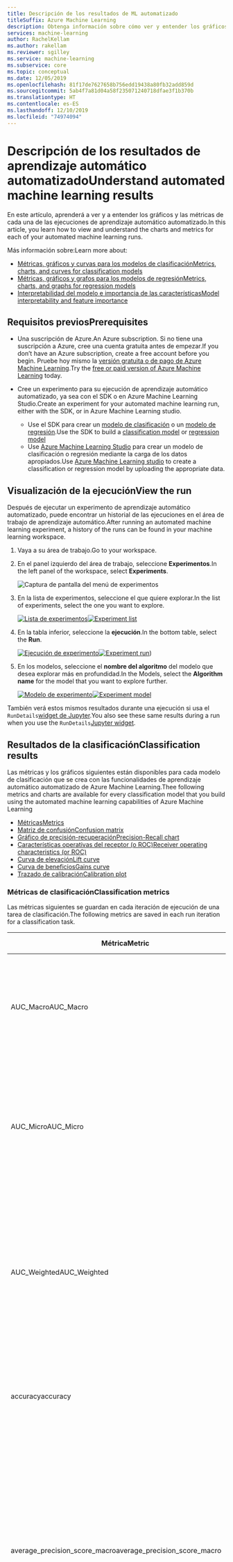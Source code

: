 ```yaml
---
title: Descripción de los resultados de ML automatizado
titleSuffix: Azure Machine Learning
description: Obtenga información sobre cómo ver y entender los gráficos y las métricas de cada una de las ejecuciones de aprendizaje automático automatizado.
services: machine-learning
author: RachelKellam
ms.author: rakellam
ms.reviewer: sgilley
ms.service: machine-learning
ms.subservice: core
ms.topic: conceptual
ms.date: 12/05/2019
ms.openlocfilehash: 81f17de7627658b756edd19438a80fb32add859d
ms.sourcegitcommit: 5ab4f7a81d04a58f235071240718dfae3f1b370b
ms.translationtype: HT
ms.contentlocale: es-ES
ms.lasthandoff: 12/10/2019
ms.locfileid: "74974094"
---
```

# <a name="understand-automated-machine-learning-results"></a><span data-ttu-id="3126a-103">Descripción de los resultados de aprendizaje automático automatizado</span><span class="sxs-lookup"><span data-stu-id="3126a-103">Understand automated machine learning results</span></span>


<span data-ttu-id="3126a-104">En este artículo, aprenderá a ver y a entender los gráficos y las métricas de cada una de las ejecuciones de aprendizaje automático automatizado.</span><span class="sxs-lookup"><span data-stu-id="3126a-104">In this article, you learn how to view and understand the charts and metrics for each of your automated machine learning runs.</span></span> 

<span data-ttu-id="3126a-105">Más información sobre:</span><span class="sxs-lookup"><span data-stu-id="3126a-105">Learn more about:</span></span>
+ [<span data-ttu-id="3126a-106">Métricas, gráficos y curvas para los modelos de clasificación</span><span class="sxs-lookup"><span data-stu-id="3126a-106">Metrics, charts, and curves for classification models</span></span>](#classification)
+ [<span data-ttu-id="3126a-107">Métricas, gráficos y grafos para los modelos de regresión</span><span class="sxs-lookup"><span data-stu-id="3126a-107">Metrics, charts, and graphs for regression models</span></span>](#regression)
+ [<span data-ttu-id="3126a-108">Interpretabilidad del modelo e importancia de las características</span><span class="sxs-lookup"><span data-stu-id="3126a-108">Model interpretability and feature importance</span></span>](#explain-model)

## <a name="prerequisites"></a><span data-ttu-id="3126a-109">Requisitos previos</span><span class="sxs-lookup"><span data-stu-id="3126a-109">Prerequisites</span></span>

* <span data-ttu-id="3126a-110">Una suscripción de Azure.</span><span class="sxs-lookup"><span data-stu-id="3126a-110">An Azure subscription.</span></span> <span data-ttu-id="3126a-111">Si no tiene una suscripción a Azure, cree una cuenta gratuita antes de empezar.</span><span class="sxs-lookup"><span data-stu-id="3126a-111">If you don’t have an Azure subscription, create a free account before you begin.</span></span> <span data-ttu-id="3126a-112">Pruebe hoy mismo la [versión gratuita o de pago de Azure Machine Learning](https://aka.ms/AMLFree).</span><span class="sxs-lookup"><span data-stu-id="3126a-112">Try the [free or paid version of Azure Machine Learning](https://aka.ms/AMLFree) today.</span></span>

* <span data-ttu-id="3126a-113">Cree un experimento para su ejecución de aprendizaje automático automatizado, ya sea con el SDK o en Azure Machine Learning Studio.</span><span class="sxs-lookup"><span data-stu-id="3126a-113">Create an experiment for your automated machine learning run, either with the SDK, or in Azure Machine Learning studio.</span></span>

    * <span data-ttu-id="3126a-114">Use el SDK para crear un [modelo de clasificación](how-to-auto-train-remote.md) o un [modelo de regresión](tutorial-auto-train-models.md).</span><span class="sxs-lookup"><span data-stu-id="3126a-114">Use the SDK to build a [classification model](how-to-auto-train-remote.md) or [regression model](tutorial-auto-train-models.md)</span></span>
    * <span data-ttu-id="3126a-115">Use [Azure Machine Learning Studio](how-to-create-portal-experiments.md) para crear un modelo de clasificación o regresión mediante la carga de los datos apropiados.</span><span class="sxs-lookup"><span data-stu-id="3126a-115">Use [Azure Machine Learning studio](how-to-create-portal-experiments.md) to create a classification or regression model by uploading the appropriate data.</span></span>

## <a name="view-the-run"></a><span data-ttu-id="3126a-116">Visualización de la ejecución</span><span class="sxs-lookup"><span data-stu-id="3126a-116">View the run</span></span>

<span data-ttu-id="3126a-117">Después de ejecutar un experimento de aprendizaje automático automatizado, puede encontrar un historial de las ejecuciones en el área de trabajo de aprendizaje automático.</span><span class="sxs-lookup"><span data-stu-id="3126a-117">After running an automated machine learning experiment, a history of the runs can be found in your machine learning workspace.</span></span> 

1. <span data-ttu-id="3126a-118">Vaya a su área de trabajo.</span><span class="sxs-lookup"><span data-stu-id="3126a-118">Go to your workspace.</span></span>

1. <span data-ttu-id="3126a-119">En el panel izquierdo del área de trabajo, seleccione **Experimentos**.</span><span class="sxs-lookup"><span data-stu-id="3126a-119">In the left panel of the workspace, select **Experiments**.</span></span>

   ![Captura de pantalla del menú de experimentos](./media/how-to-understand-automated-ml/azure-machine-learning-auto-ml-experiment-menu.png)

1. <span data-ttu-id="3126a-121">En la lista de experimentos, seleccione el que quiere explorar.</span><span class="sxs-lookup"><span data-stu-id="3126a-121">In the list of experiments, select the one you want to explore.</span></span>

   <span data-ttu-id="3126a-122">[![Lista de experimentos](./media/how-to-understand-automated-ml/azure-machine-learning-auto-ml-experiment-list.png)](./media/how-to-understand-automated-ml/azure-machine-learning-auto-ml-experiment-list-expanded.png)</span><span class="sxs-lookup"><span data-stu-id="3126a-122">[![Experiment list](./media/how-to-understand-automated-ml/azure-machine-learning-auto-ml-experiment-list.png)](./media/how-to-understand-automated-ml/azure-machine-learning-auto-ml-experiment-list-expanded.png)</span></span>

1. <span data-ttu-id="3126a-123">En la tabla inferior, seleccione la **ejecución**.</span><span class="sxs-lookup"><span data-stu-id="3126a-123">In the bottom table, select the **Run**.</span></span>

   <span data-ttu-id="3126a-124">[![Ejecución de experimento](./media/how-to-understand-automated-ml/azure-machine-learning-auto-ml-experiment-run.png)](./media/how-to-understand-automated-ml/azure-machine-learning-auto-ml-experiment-run-expanded.png)</span><span class="sxs-lookup"><span data-stu-id="3126a-124">[![Experiment run](./media/how-to-understand-automated-ml/azure-machine-learning-auto-ml-experiment-run.png)](./media/how-to-understand-automated-ml/azure-machine-learning-auto-ml-experiment-run-expanded.png))</span></span>

1. <span data-ttu-id="3126a-125">En los modelos, seleccione el **nombre del algoritmo** del modelo que desea explorar más en profundidad.</span><span class="sxs-lookup"><span data-stu-id="3126a-125">In the Models, select the **Algorithm name** for the model that you want to explore further.</span></span>

   <span data-ttu-id="3126a-126">[![Modelo de experimento](./media/how-to-understand-automated-ml/azure-machine-learning-auto-ml-experiment-model.png)](./media/how-to-understand-automated-ml/azure-machine-learning-auto-ml-experiment-model-expanded.png)</span><span class="sxs-lookup"><span data-stu-id="3126a-126">[![Experiment model](./media/how-to-understand-automated-ml/azure-machine-learning-auto-ml-experiment-model.png)](./media/how-to-understand-automated-ml/azure-machine-learning-auto-ml-experiment-model-expanded.png)</span></span>

<span data-ttu-id="3126a-127">También verá estos mismos resultados durante una ejecución si usa el `RunDetails`[widget de Jupyter](https://docs.microsoft.com/python/api/azureml-widgets/azureml.widgets?view=azure-ml-py).</span><span class="sxs-lookup"><span data-stu-id="3126a-127">You also see these same results during a run when you use the `RunDetails`[Jupyter widget](https://docs.microsoft.com/python/api/azureml-widgets/azureml.widgets?view=azure-ml-py).</span></span>

## <a name="classification"></a> <span data-ttu-id="3126a-128">Resultados de la clasificación</span><span class="sxs-lookup"><span data-stu-id="3126a-128">Classification results</span></span>

<span data-ttu-id="3126a-129">Las métricas y los gráficos siguientes están disponibles para cada modelo de clasificación que se crea con las funcionalidades de aprendizaje automático automatizado de Azure Machine Learning.</span><span class="sxs-lookup"><span data-stu-id="3126a-129">Thee following metrics and charts are available for every classification model that you build using the automated machine learning capabilities of Azure Machine Learning</span></span>

+ [<span data-ttu-id="3126a-130">Métricas</span><span class="sxs-lookup"><span data-stu-id="3126a-130">Metrics</span></span>](#classification-metrics)
+ [<span data-ttu-id="3126a-131">Matriz de confusión</span><span class="sxs-lookup"><span data-stu-id="3126a-131">Confusion matrix</span></span>](#confusion-matrix)
+ [<span data-ttu-id="3126a-132">Gráfico de precisión-recuperación</span><span class="sxs-lookup"><span data-stu-id="3126a-132">Precision-Recall chart</span></span>](#precision-recall-chart)
+ [<span data-ttu-id="3126a-133">Características operativas del receptor (o ROC)</span><span class="sxs-lookup"><span data-stu-id="3126a-133">Receiver operating characteristics (or ROC)</span></span>](#roc)
+ [<span data-ttu-id="3126a-134">Curva de elevación</span><span class="sxs-lookup"><span data-stu-id="3126a-134">Lift curve</span></span>](#lift-curve)
+ [<span data-ttu-id="3126a-135">Curva de beneficios</span><span class="sxs-lookup"><span data-stu-id="3126a-135">Gains curve</span></span>](#gains-curve)
+ [<span data-ttu-id="3126a-136">Trazado de calibración</span><span class="sxs-lookup"><span data-stu-id="3126a-136">Calibration plot</span></span>](#calibration-plot)

### <a name="classification-metrics"></a><span data-ttu-id="3126a-137">Métricas de clasificación</span><span class="sxs-lookup"><span data-stu-id="3126a-137">Classification metrics</span></span>

<span data-ttu-id="3126a-138">Las métricas siguientes se guardan en cada iteración de ejecución de una tarea de clasificación.</span><span class="sxs-lookup"><span data-stu-id="3126a-138">The following metrics are saved in each run iteration for a classification task.</span></span>

|<span data-ttu-id="3126a-139">Métrica</span><span class="sxs-lookup"><span data-stu-id="3126a-139">Metric</span></span>|<span data-ttu-id="3126a-140">DESCRIPCIÓN</span><span class="sxs-lookup"><span data-stu-id="3126a-140">Description</span></span>|<span data-ttu-id="3126a-141">Cálculo</span><span class="sxs-lookup"><span data-stu-id="3126a-141">Calculation</span></span>|<span data-ttu-id="3126a-142">Parámetros adicionales</span><span class="sxs-lookup"><span data-stu-id="3126a-142">Extra Parameters</span></span>
--|--|--|--|
<span data-ttu-id="3126a-143">AUC_Macro</span><span class="sxs-lookup"><span data-stu-id="3126a-143">AUC_Macro</span></span>| <span data-ttu-id="3126a-144">AUC es el área bajo la Curva de característica operativa del receptor.</span><span class="sxs-lookup"><span data-stu-id="3126a-144">AUC is the Area under the Receiver Operating Characteristic Curve.</span></span> <span data-ttu-id="3126a-145">Macro es la media aritmética del parámetro AUC para cada clase.</span><span class="sxs-lookup"><span data-stu-id="3126a-145">Macro is the arithmetic mean of the AUC for each class.</span></span>  | [<span data-ttu-id="3126a-146">Cálculo</span><span class="sxs-lookup"><span data-stu-id="3126a-146">Calculation</span></span>](https://scikit-learn.org/stable/modules/generated/sklearn.metrics.roc_auc_score.html) | <span data-ttu-id="3126a-147">average="macro"</span><span class="sxs-lookup"><span data-stu-id="3126a-147">average="macro"</span></span>|
<span data-ttu-id="3126a-148">AUC_Micro</span><span class="sxs-lookup"><span data-stu-id="3126a-148">AUC_Micro</span></span>| <span data-ttu-id="3126a-149">AUC es el área bajo la Curva de característica operativa del receptor.</span><span class="sxs-lookup"><span data-stu-id="3126a-149">AUC is the Area under the Receiver Operating Characteristic Curve.</span></span> <span data-ttu-id="3126a-150">Micro se calcula de forma global mediante la combinación de los verdaderos positivos y los falsos positivos de cada clase.</span><span class="sxs-lookup"><span data-stu-id="3126a-150">Micro is computed globally by combining the true positives and false positives from each class.</span></span>| [<span data-ttu-id="3126a-151">Cálculo</span><span class="sxs-lookup"><span data-stu-id="3126a-151">Calculation</span></span>](https://scikit-learn.org/stable/modules/generated/sklearn.metrics.roc_auc_score.html) | <span data-ttu-id="3126a-152">average="micro"</span><span class="sxs-lookup"><span data-stu-id="3126a-152">average="micro"</span></span>|
<span data-ttu-id="3126a-153">AUC_Weighted</span><span class="sxs-lookup"><span data-stu-id="3126a-153">AUC_Weighted</span></span>  | <span data-ttu-id="3126a-154">AUC es el área bajo la Curva de característica operativa del receptor.</span><span class="sxs-lookup"><span data-stu-id="3126a-154">AUC is the Area under the Receiver Operating Characteristic Curve.</span></span> <span data-ttu-id="3126a-155">Weighted es la media aritmética de la puntuación para cada clase, ponderada por el número de instancias verdaderas en cada clase.</span><span class="sxs-lookup"><span data-stu-id="3126a-155">Weighted is the arithmetic mean of the score for each class, weighted by the number of true instances in each class.</span></span>| [<span data-ttu-id="3126a-156">Cálculo</span><span class="sxs-lookup"><span data-stu-id="3126a-156">Calculation</span></span>](https://scikit-learn.org/stable/modules/generated/sklearn.metrics.roc_auc_score.html)|<span data-ttu-id="3126a-157">average="weighted"</span><span class="sxs-lookup"><span data-stu-id="3126a-157">average="weighted"</span></span>
<span data-ttu-id="3126a-158">accuracy</span><span class="sxs-lookup"><span data-stu-id="3126a-158">accuracy</span></span>|<span data-ttu-id="3126a-159">La precisión es el porcentaje de las etiquetas de predicción que coinciden exactamente con las etiquetas verdaderas.</span><span class="sxs-lookup"><span data-stu-id="3126a-159">Accuracy is the percent of predicted labels that exactly match the true labels.</span></span> |[<span data-ttu-id="3126a-160">Cálculo</span><span class="sxs-lookup"><span data-stu-id="3126a-160">Calculation</span></span>](https://scikit-learn.org/stable/modules/generated/sklearn.metrics.accuracy_score.html) |<span data-ttu-id="3126a-161">None</span><span class="sxs-lookup"><span data-stu-id="3126a-161">None</span></span>|
<span data-ttu-id="3126a-162">average_precision_score_macro</span><span class="sxs-lookup"><span data-stu-id="3126a-162">average_precision_score_macro</span></span>|<span data-ttu-id="3126a-163">La precisión promedio resume una curva de precisión-recuperación como la media ponderada de las precisiones conseguidas en cada umbral, donde el aumento de la recuperación del umbral anterior se usa como peso.</span><span class="sxs-lookup"><span data-stu-id="3126a-163">Average precision summarizes a precision-recall curve as the weighted mean of precisions achieved at each threshold, with the increase in recall from the previous threshold used as the weight.</span></span> <span data-ttu-id="3126a-164">Macro es la media aritmética de la puntuación de precisión media de cada clase.</span><span class="sxs-lookup"><span data-stu-id="3126a-164">Macro is the arithmetic mean of the average precision score of each class.</span></span>|[<span data-ttu-id="3126a-165">Cálculo</span><span class="sxs-lookup"><span data-stu-id="3126a-165">Calculation</span></span>](https://scikit-learn.org/stable/modules/generated/sklearn.metrics.average_precision_score.html)|<span data-ttu-id="3126a-166">average="macro"</span><span class="sxs-lookup"><span data-stu-id="3126a-166">average="macro"</span></span>|
<span data-ttu-id="3126a-167">average_precision_score_micro</span><span class="sxs-lookup"><span data-stu-id="3126a-167">average_precision_score_micro</span></span>|<span data-ttu-id="3126a-168">La precisión promedio resume una curva de precisión-recuperación como la media ponderada de las precisiones conseguidas en cada umbral, donde el aumento de la recuperación del umbral anterior se usa como peso.</span><span class="sxs-lookup"><span data-stu-id="3126a-168">Average precision summarizes a precision-recall curve as the weighted mean of precisions achieved at each threshold, with the increase in recall from the previous threshold used as the weight.</span></span> <span data-ttu-id="3126a-169">Micro se calcula de forma global mediante la combinación de los verdaderos positivos y los falsos positivos en cada límite.</span><span class="sxs-lookup"><span data-stu-id="3126a-169">Micro is computed globally by combining the true positives and false positives at each cutoff.</span></span>|[<span data-ttu-id="3126a-170">Cálculo</span><span class="sxs-lookup"><span data-stu-id="3126a-170">Calculation</span></span>](https://scikit-learn.org/stable/modules/generated/sklearn.metrics.average_precision_score.html)|<span data-ttu-id="3126a-171">average="micro"</span><span class="sxs-lookup"><span data-stu-id="3126a-171">average="micro"</span></span>|
<span data-ttu-id="3126a-172">average_precision_score_weighted</span><span class="sxs-lookup"><span data-stu-id="3126a-172">average_precision_score_weighted</span></span>|<span data-ttu-id="3126a-173">La precisión promedio resume una curva de precisión-recuperación como la media ponderada de las precisiones conseguidas en cada umbral, donde el aumento de la recuperación del umbral anterior se usa como peso.</span><span class="sxs-lookup"><span data-stu-id="3126a-173">Average precision summarizes a precision-recall curve as the weighted mean of precisions achieved at each threshold, with the increase in recall from the previous threshold used as the weight.</span></span> <span data-ttu-id="3126a-174">Weighted es la media aritmética de la puntuación de precisión promedio para cada clase, ponderada por el número de instancias verdaderas en cada clase.</span><span class="sxs-lookup"><span data-stu-id="3126a-174">Weighted is the arithmetic mean of the average precision score for each class, weighted by the number of true instances in each class.</span></span>|[<span data-ttu-id="3126a-175">Cálculo</span><span class="sxs-lookup"><span data-stu-id="3126a-175">Calculation</span></span>](https://scikit-learn.org/stable/modules/generated/sklearn.metrics.average_precision_score.html)|<span data-ttu-id="3126a-176">average="weighted"</span><span class="sxs-lookup"><span data-stu-id="3126a-176">average="weighted"</span></span>|
<span data-ttu-id="3126a-177">balanced_accuracy</span><span class="sxs-lookup"><span data-stu-id="3126a-177">balanced_accuracy</span></span>|<span data-ttu-id="3126a-178">La precisión equilibrada es la media aritmética de recuperación para cada clase.</span><span class="sxs-lookup"><span data-stu-id="3126a-178">Balanced accuracy is the arithmetic mean of recall for each class.</span></span>|[<span data-ttu-id="3126a-179">Cálculo</span><span class="sxs-lookup"><span data-stu-id="3126a-179">Calculation</span></span>](https://scikit-learn.org/stable/modules/generated/sklearn.metrics.recall_score.html)|<span data-ttu-id="3126a-180">average="macro"</span><span class="sxs-lookup"><span data-stu-id="3126a-180">average="macro"</span></span>|
<span data-ttu-id="3126a-181">f1_score_macro</span><span class="sxs-lookup"><span data-stu-id="3126a-181">f1_score_macro</span></span>|<span data-ttu-id="3126a-182">La puntuación F1 es la media armónica de precisión y recuperación.</span><span class="sxs-lookup"><span data-stu-id="3126a-182">F1 score is the harmonic mean of precision and recall.</span></span> <span data-ttu-id="3126a-183">Macro es la media aritmética de la puntuación F1 para cada clase.</span><span class="sxs-lookup"><span data-stu-id="3126a-183">Macro is the arithmetic mean of F1 score for each class.</span></span>|[<span data-ttu-id="3126a-184">Cálculo</span><span class="sxs-lookup"><span data-stu-id="3126a-184">Calculation</span></span>](https://scikit-learn.org/stable/modules/generated/sklearn.metrics.f1_score.html)|<span data-ttu-id="3126a-185">average="macro"</span><span class="sxs-lookup"><span data-stu-id="3126a-185">average="macro"</span></span>|
<span data-ttu-id="3126a-186">f1_score_micro</span><span class="sxs-lookup"><span data-stu-id="3126a-186">f1_score_micro</span></span>|<span data-ttu-id="3126a-187">La puntuación F1 es la media armónica de precisión y recuperación.</span><span class="sxs-lookup"><span data-stu-id="3126a-187">F1 score is the harmonic mean of precision and recall.</span></span> <span data-ttu-id="3126a-188">Micro se calcula de forma global mediante el recuento del total de verdaderos positivos, falsos negativos y falsos positivos.</span><span class="sxs-lookup"><span data-stu-id="3126a-188">Micro is computed globally by counting the total true positives, false negatives, and false positives.</span></span>|[<span data-ttu-id="3126a-189">Cálculo</span><span class="sxs-lookup"><span data-stu-id="3126a-189">Calculation</span></span>](https://scikit-learn.org/stable/modules/generated/sklearn.metrics.f1_score.html)|<span data-ttu-id="3126a-190">average="micro"</span><span class="sxs-lookup"><span data-stu-id="3126a-190">average="micro"</span></span>|
<span data-ttu-id="3126a-191">f1_score_weighted</span><span class="sxs-lookup"><span data-stu-id="3126a-191">f1_score_weighted</span></span>|<span data-ttu-id="3126a-192">La puntuación F1 es la media armónica de precisión y recuperación.</span><span class="sxs-lookup"><span data-stu-id="3126a-192">F1 score is the harmonic mean of precision and recall.</span></span> <span data-ttu-id="3126a-193">Media ponderada por frecuencia de clase de la puntuación F1 para cada clase.</span><span class="sxs-lookup"><span data-stu-id="3126a-193">Weighted mean by class frequency of F1 score for each class</span></span>|[<span data-ttu-id="3126a-194">Cálculo</span><span class="sxs-lookup"><span data-stu-id="3126a-194">Calculation</span></span>](https://scikit-learn.org/stable/modules/generated/sklearn.metrics.f1_score.html)|<span data-ttu-id="3126a-195">average="weighted"</span><span class="sxs-lookup"><span data-stu-id="3126a-195">average="weighted"</span></span>|
<span data-ttu-id="3126a-196">log_loss</span><span class="sxs-lookup"><span data-stu-id="3126a-196">log_loss</span></span>|<span data-ttu-id="3126a-197">Se trata de la función de pérdida que se usa en la regresión logística (multinomial) y sus extensiones como las redes neuronales, definida como la verosimilitud logarítmica negativa de las etiquetas verdaderas, dadas las predicciones de un clasificador probabilístico.</span><span class="sxs-lookup"><span data-stu-id="3126a-197">This is the loss function used in (multinomial) logistic regression and extensions of it such as neural networks, defined as the negative log-likelihood of the true labels given a probabilistic classifier’s predictions.</span></span> <span data-ttu-id="3126a-198">Para un ejemplo único con la etiqueta verdadera yt en {0,1} y la probabilidad estimada yp de que yt = 1, la pérdida logarítmica es -log P(yt&#124;yp) = -(yt log(yp) + (1 - yt) log(1 - yp)).</span><span class="sxs-lookup"><span data-stu-id="3126a-198">For a single sample with true label yt in {0,1} and estimated probability yp that yt = 1, the log loss is -log P(yt&#124;yp) = -(yt log(yp) + (1 - yt) log(1 - yp)).</span></span>|[<span data-ttu-id="3126a-199">Cálculo</span><span class="sxs-lookup"><span data-stu-id="3126a-199">Calculation</span></span>](https://scikit-learn.org/stable/modules/generated/sklearn.metrics.log_loss.html)|<span data-ttu-id="3126a-200">None</span><span class="sxs-lookup"><span data-stu-id="3126a-200">None</span></span>|
<span data-ttu-id="3126a-201">norm_macro_recall</span><span class="sxs-lookup"><span data-stu-id="3126a-201">norm_macro_recall</span></span>|<span data-ttu-id="3126a-202">La recuperación de macro normalizada es la recuperación de macro que se ha normalizado para que el rendimiento aleatorio tenga una puntuación de 0 y el rendimiento perfecto una puntuación de 1.</span><span class="sxs-lookup"><span data-stu-id="3126a-202">Normalized Macro Recall is Macro Recall normalized so that random performance has a score of 0 and perfect performance has a score of 1.</span></span> <span data-ttu-id="3126a-203">Esto se logra mediante norm_macro_recall := (recall_score_macro - R)/(1 - R), donde R es el valor esperado de recall_score_macro para las predicciones aleatorias (es decir, R=0,5 para clasificación binaria y R=(1/C) para problemas de clasificación de clase C).</span><span class="sxs-lookup"><span data-stu-id="3126a-203">This is achieved by norm_macro_recall := (recall_score_macro - R)/(1 - R), where R is the expected value of recall_score_macro for random predictions (i.e., R=0.5 for binary classification and R=(1/C) for C-class classification problems).</span></span>|[<span data-ttu-id="3126a-204">Cálculo</span><span class="sxs-lookup"><span data-stu-id="3126a-204">Calculation</span></span>](https://scikit-learn.org/stable/modules/generated/sklearn.metrics.recall_score.html)|<span data-ttu-id="3126a-205">average = "macro"</span><span class="sxs-lookup"><span data-stu-id="3126a-205">average = "macro"</span></span> |
<span data-ttu-id="3126a-206">precision_score_macro</span><span class="sxs-lookup"><span data-stu-id="3126a-206">precision_score_macro</span></span>|<span data-ttu-id="3126a-207">La precisión es el porcentaje de elementos con predicción positiva que están etiquetados correctamente.</span><span class="sxs-lookup"><span data-stu-id="3126a-207">Precision is the percent of positively predicted elements that are correctly labeled.</span></span> <span data-ttu-id="3126a-208">Macro es la media aritmética de la precisión para cada clase.</span><span class="sxs-lookup"><span data-stu-id="3126a-208">Macro is the arithmetic mean of precision for each class.</span></span>|[<span data-ttu-id="3126a-209">Cálculo</span><span class="sxs-lookup"><span data-stu-id="3126a-209">Calculation</span></span>](https://scikit-learn.org/stable/modules/generated/sklearn.metrics.precision_score.html)|<span data-ttu-id="3126a-210">average="macro"</span><span class="sxs-lookup"><span data-stu-id="3126a-210">average="macro"</span></span>|
<span data-ttu-id="3126a-211">precision_score_micro</span><span class="sxs-lookup"><span data-stu-id="3126a-211">precision_score_micro</span></span>|<span data-ttu-id="3126a-212">La precisión es el porcentaje de elementos con predicción positiva que están etiquetados correctamente.</span><span class="sxs-lookup"><span data-stu-id="3126a-212">Precision is the percent of positively predicted elements that are correctly labeled.</span></span> <span data-ttu-id="3126a-213">Micro se calcula de forma global mediante el recuento del total de verdaderos positivos y falsos positivos.</span><span class="sxs-lookup"><span data-stu-id="3126a-213">Micro is computed globally by counting the total true positives and false positives.</span></span>|[<span data-ttu-id="3126a-214">Cálculo</span><span class="sxs-lookup"><span data-stu-id="3126a-214">Calculation</span></span>](https://scikit-learn.org/stable/modules/generated/sklearn.metrics.precision_score.html)|<span data-ttu-id="3126a-215">average="micro"</span><span class="sxs-lookup"><span data-stu-id="3126a-215">average="micro"</span></span>|
<span data-ttu-id="3126a-216">precision_score_weighted</span><span class="sxs-lookup"><span data-stu-id="3126a-216">precision_score_weighted</span></span>|<span data-ttu-id="3126a-217">La precisión es el porcentaje de elementos con predicción positiva que están etiquetados correctamente.</span><span class="sxs-lookup"><span data-stu-id="3126a-217">Precision is the percent of positively predicted elements that are correctly labeled.</span></span> <span data-ttu-id="3126a-218">Weighted es la media aritmética de la precisión para cada clase, ponderada por el número de instancias verdaderas en cada clase.</span><span class="sxs-lookup"><span data-stu-id="3126a-218">Weighted is the arithmetic mean of precision for each class, weighted by number of true instances in each class.</span></span>|[<span data-ttu-id="3126a-219">Cálculo</span><span class="sxs-lookup"><span data-stu-id="3126a-219">Calculation</span></span>](https://scikit-learn.org/stable/modules/generated/sklearn.metrics.precision_score.html)|<span data-ttu-id="3126a-220">average="weighted"</span><span class="sxs-lookup"><span data-stu-id="3126a-220">average="weighted"</span></span>|
<span data-ttu-id="3126a-221">recall_score_macro</span><span class="sxs-lookup"><span data-stu-id="3126a-221">recall_score_macro</span></span>|<span data-ttu-id="3126a-222">La coincidencia es el porcentaje de elementos de una clase determinada que están correctamente etiquetados.</span><span class="sxs-lookup"><span data-stu-id="3126a-222">Recall is the percent of correctly labeled elements of a certain class.</span></span> <span data-ttu-id="3126a-223">Macro es la media aritmética de la recuperación para cada clase.</span><span class="sxs-lookup"><span data-stu-id="3126a-223">Macro is the arithmetic mean of recall for each class.</span></span>|[<span data-ttu-id="3126a-224">Cálculo</span><span class="sxs-lookup"><span data-stu-id="3126a-224">Calculation</span></span>](https://scikit-learn.org/stable/modules/generated/sklearn.metrics.recall_score.html)|<span data-ttu-id="3126a-225">average="macro"</span><span class="sxs-lookup"><span data-stu-id="3126a-225">average="macro"</span></span>|
<span data-ttu-id="3126a-226">recall_score_micro</span><span class="sxs-lookup"><span data-stu-id="3126a-226">recall_score_micro</span></span>|<span data-ttu-id="3126a-227">La coincidencia es el porcentaje de elementos de una clase determinada que están correctamente etiquetados.</span><span class="sxs-lookup"><span data-stu-id="3126a-227">Recall is the percent of correctly labeled elements of a certain class.</span></span> <span data-ttu-id="3126a-228">Micro se calcula de forma global mediante el recuento del total de verdaderos positivos, falsos negativos y falsos positivos.</span><span class="sxs-lookup"><span data-stu-id="3126a-228">Micro is computed globally by counting the total true positives, false negatives and false positives</span></span>|[<span data-ttu-id="3126a-229">Cálculo</span><span class="sxs-lookup"><span data-stu-id="3126a-229">Calculation</span></span>](https://scikit-learn.org/stable/modules/generated/sklearn.metrics.recall_score.html)|<span data-ttu-id="3126a-230">average="micro"</span><span class="sxs-lookup"><span data-stu-id="3126a-230">average="micro"</span></span>|
<span data-ttu-id="3126a-231">recall_score_weighted</span><span class="sxs-lookup"><span data-stu-id="3126a-231">recall_score_weighted</span></span>|<span data-ttu-id="3126a-232">La coincidencia es el porcentaje de elementos de una clase determinada que están correctamente etiquetados.</span><span class="sxs-lookup"><span data-stu-id="3126a-232">Recall is the percent of correctly labeled elements of a certain class.</span></span> <span data-ttu-id="3126a-233">Weighted es la media aritmética de la recuperación para cada clase, ponderada por el número de instancias verdaderas en cada clase.</span><span class="sxs-lookup"><span data-stu-id="3126a-233">Weighted is the arithmetic mean of recall for each class, weighted by number of true instances in each class.</span></span>|[<span data-ttu-id="3126a-234">Cálculo</span><span class="sxs-lookup"><span data-stu-id="3126a-234">Calculation</span></span>](https://scikit-learn.org/stable/modules/generated/sklearn.metrics.recall_score.html)|<span data-ttu-id="3126a-235">average="weighted"</span><span class="sxs-lookup"><span data-stu-id="3126a-235">average="weighted"</span></span>|
<span data-ttu-id="3126a-236">weighted_accuracy</span><span class="sxs-lookup"><span data-stu-id="3126a-236">weighted_accuracy</span></span>|<span data-ttu-id="3126a-237">La precisión ponderada es la precisión donde el peso asignado a cada ejemplo es igual a la proporción de instancias verdaderas en la clase real de ese ejemplo.</span><span class="sxs-lookup"><span data-stu-id="3126a-237">Weighted accuracy is accuracy where the weight given to each example is equal to the proportion of true instances in that example's true class.</span></span>|[<span data-ttu-id="3126a-238">Cálculo</span><span class="sxs-lookup"><span data-stu-id="3126a-238">Calculation</span></span>](https://scikit-learn.org/stable/modules/generated/sklearn.metrics.accuracy_score.html)|<span data-ttu-id="3126a-239">sample_weight es un vector igual a la proporción de esa clase para cada elemento en el destino</span><span class="sxs-lookup"><span data-stu-id="3126a-239">sample_weight is a vector equal to the proportion of that class for each element in the target</span></span>|
<a name="confusion-matrix"></a>
### <a name="confusion-matrix"></a><span data-ttu-id="3126a-240">Matriz de confusión</span><span class="sxs-lookup"><span data-stu-id="3126a-240">Confusion matrix</span></span>
#### <a name="what-is-a-confusion-matrix"></a><span data-ttu-id="3126a-241">¿Qué es una matriz de confusión?</span><span class="sxs-lookup"><span data-stu-id="3126a-241">What is a confusion matrix?</span></span>
<span data-ttu-id="3126a-242">Una matriz de confusión se usa para describir el rendimiento de un modelo de clasificación.</span><span class="sxs-lookup"><span data-stu-id="3126a-242">A confusion matrix is used to describe the performance of a classification model.</span></span> <span data-ttu-id="3126a-243">Cada fila muestra las instancias de la clase verdadera o real en su conjunto de datos, y cada columna representa las instancias de la clase prevista por el modelo.</span><span class="sxs-lookup"><span data-stu-id="3126a-243">Each row displays the instances of the true, or actual class in your dataset, and each column represents the instances of the class that was predicted by the model.</span></span> 

#### <a name="what-does-automated-ml-do-with-the-confusion-matrix"></a><span data-ttu-id="3126a-244">¿Qué hace ML automatizado con la matriz de confusión?</span><span class="sxs-lookup"><span data-stu-id="3126a-244">What does automated ML do with the confusion matrix?</span></span>
<span data-ttu-id="3126a-245">Por problemas de clasificación, Azure Machine Learning proporciona automáticamente una matriz de confusión para cada modelo que se crea.</span><span class="sxs-lookup"><span data-stu-id="3126a-245">For classification problems, Azure Machine Learning automatically provides a confusion matrix for each model that is built.</span></span> <span data-ttu-id="3126a-246">Para cada matriz de confusión, ML automatizado mostrará la frecuencia de cada etiqueta de predicción (columna) en comparación con la etiqueta verdadera (fila).</span><span class="sxs-lookup"><span data-stu-id="3126a-246">For each confusion matrix, automated ML will show the frequency of each predicted label (column) compared against the true label (row).</span></span> <span data-ttu-id="3126a-247">Cuanto más oscuro sea el color, mayor será el número de la parte concreta de la matriz.</span><span class="sxs-lookup"><span data-stu-id="3126a-247">The darker the color, the higher the count in that particular part of the matrix.</span></span> 

#### <a name="what-does-a-good-model-look-like"></a><span data-ttu-id="3126a-248">¿Qué aspecto tiene un buen modelo?</span><span class="sxs-lookup"><span data-stu-id="3126a-248">What does a good model look like?</span></span>
<span data-ttu-id="3126a-249">Comparamos el valor real del conjunto de datos con los valores de predicción proporcionados por el modelo.</span><span class="sxs-lookup"><span data-stu-id="3126a-249">We are comparing the actual value of the dataset against the predicted values that the model gave.</span></span> <span data-ttu-id="3126a-250">Por ello, los modelos de Machine Learning son más precisos si el modelo tiene la mayoría de sus valores en la diagonal, lo que significa que el modelo predijo el valor correcto.</span><span class="sxs-lookup"><span data-stu-id="3126a-250">Because of this, machine learning models have higher accuracy if the model has most of its values along the diagonal, meaning the model predicted the correct value.</span></span> <span data-ttu-id="3126a-251">Si un modelo presenta desequilibrio de clases, la matriz de confusión ayudará a detectar un modelo sesgado.</span><span class="sxs-lookup"><span data-stu-id="3126a-251">If a model has class imbalance, the confusion matrix will help to detect a biased model.</span></span>

##### <a name="example-1-a-classification-model-with-poor-accuracy"></a><span data-ttu-id="3126a-252">Ejemplo 1: modelo de clasificación con baja precisión</span><span class="sxs-lookup"><span data-stu-id="3126a-252">Example 1: A classification model with poor accuracy</span></span>
![modelo de clasificación con baja precisión](./media/how-to-understand-automated-ml/azure-machine-learning-auto-ml-confusion-matrix1.png)

##### <a name="example-2-a-classification-model-with-high-accuracy"></a><span data-ttu-id="3126a-254">Ejemplo 2: modelo de clasificación con alta precisión</span><span class="sxs-lookup"><span data-stu-id="3126a-254">Example 2: A classification model with high accuracy</span></span> 
![modelo de clasificación con alta precisión](./media/how-to-understand-automated-ml/azure-machine-learning-auto-ml-confusion-matrix2.png)

##### <a name="example-3-a-classification-model-with-high-accuracy-and-high-bias-in-model-predictions"></a><span data-ttu-id="3126a-256">Ejemplo 3: modelo de clasificación con alta precisión y alto sesgo en predicciones de modelo</span><span class="sxs-lookup"><span data-stu-id="3126a-256">Example 3: A classification model with high accuracy and high bias in model predictions</span></span>
![modelo de clasificación con alta precisión y alto sesgo en predicciones de modelo](./media/how-to-understand-automated-ml/azure-machine-learning-auto-ml-biased-model.png)

<a name="precision-recall-chart"></a>
### <a name="precision-recall-chart"></a><span data-ttu-id="3126a-258">Gráfico de precisión-recuperación</span><span class="sxs-lookup"><span data-stu-id="3126a-258">Precision-recall chart</span></span>
#### <a name="what-is-a-precision-recall-chart"></a><span data-ttu-id="3126a-259">¿Qué es un gráfico de precisión-recuperación?</span><span class="sxs-lookup"><span data-stu-id="3126a-259">What is a precision-recall chart?</span></span>
<span data-ttu-id="3126a-260">La curva de precisión-recuperación muestra la relación entre la precisión y la recuperación de un modelo.</span><span class="sxs-lookup"><span data-stu-id="3126a-260">The precision-recall curve shows the relationship between precision and recall from a model.</span></span> <span data-ttu-id="3126a-261">El término "precisión" representa la capacidad de un modelo de etiquetar todas las instancias correctamente.</span><span class="sxs-lookup"><span data-stu-id="3126a-261">The term precision represents that ability for a model to label all instances correctly.</span></span> <span data-ttu-id="3126a-262">"Recuperación" representa la capacidad de un clasificador de buscar todas las instancias de una etiqueta determinada.</span><span class="sxs-lookup"><span data-stu-id="3126a-262">Recall represents the ability for a classifier to find all instances of a particular label.</span></span>

#### <a name="what-does-automated-ml-do-with-the-precision-recall-chart"></a><span data-ttu-id="3126a-263">¿Qué hace ML automatizado con el gráfico de precisión-recuperación?</span><span class="sxs-lookup"><span data-stu-id="3126a-263">What does automated ML do with the precision-recall chart?</span></span>

<span data-ttu-id="3126a-264">Con este gráfico, puede comparar las curvas de precisión-recuperación para cada modelo para determinar qué modelo tiene una relación aceptable entre la precisión y la recuperación para su problema empresarial en particular.</span><span class="sxs-lookup"><span data-stu-id="3126a-264">With this chart, you can compare the precision-recall curves for each model to determine which model has an acceptable relationship between precision and recall for your particular business problem.</span></span> <span data-ttu-id="3126a-265">En este gráfico se muestran la precisión-recuperación promedio macro, la precisión-recuperación promedio micro y la precisión-recuperación asociadas con todas las clases de un modelo.</span><span class="sxs-lookup"><span data-stu-id="3126a-265">This chart shows Macro Average Precision-Recall, Micro Average Precision-Recall, and the precision-recall associated with all classes for a model.</span></span> 

<span data-ttu-id="3126a-266">El promedio macro calculará la métrica independientemente de cada clase y, a continuación, hará la media, tratando todas las clases de forma equitativa.</span><span class="sxs-lookup"><span data-stu-id="3126a-266">Macro-average will compute the metric independently of each class and then take the average, treating all classes equally.</span></span> <span data-ttu-id="3126a-267">Sin embargo, el promedio micro agregará las contribuciones de todas las clases para calcular la media.</span><span class="sxs-lookup"><span data-stu-id="3126a-267">However, micro-average will aggregate the contributions of all the classes to compute the average.</span></span> <span data-ttu-id="3126a-268">El promedio micro es preferible si hay desequilibrio de clases en el conjunto de datos.</span><span class="sxs-lookup"><span data-stu-id="3126a-268">Micro-average is preferable if there is class imbalance present in the dataset.</span></span>

#### <a name="what-does-a-good-model-look-like"></a><span data-ttu-id="3126a-269">¿Qué aspecto tiene un buen modelo?</span><span class="sxs-lookup"><span data-stu-id="3126a-269">What does a good model look like?</span></span>
<span data-ttu-id="3126a-270">En función del objetivo del problema empresarial, la curva de precisión-recuperación ideal podría ser diferente.</span><span class="sxs-lookup"><span data-stu-id="3126a-270">Depending on the goal of the business problem, the ideal precision-recall curve could differ.</span></span> <span data-ttu-id="3126a-271">A continuación se proporcionan algunos ejemplos</span><span class="sxs-lookup"><span data-stu-id="3126a-271">Some examples are given below</span></span>

##### <a name="example-1-a-classification-model-with-low-precision-and-low-recall"></a><span data-ttu-id="3126a-272">Ejemplo 1: modelo de clasificación con baja precisión y baja recuperación</span><span class="sxs-lookup"><span data-stu-id="3126a-272">Example 1: A classification model with low precision and low recall</span></span>
![modelo de clasificación con baja precisión y baja recuperación](./media/how-to-understand-automated-ml/azure-machine-learning-auto-ml-precision-recall1.png)

##### <a name="example-2-a-classification-model-with-100-precision-and-100-recall"></a><span data-ttu-id="3126a-274">Ejemplo 2: modelo de clasificación con precisión del ~100 % y recuperación del ~100 %</span><span class="sxs-lookup"><span data-stu-id="3126a-274">Example 2: A classification model with ~100% precision and ~100% recall</span></span> 
<span data-ttu-id="3126a-275">![Modelo de clasificación con alta precisión y recuperación](./media/how-to-understand-automated-ml/azure-machine-learning-auto-ml-precision-recall2.png)
<a name="roc"></a></span><span class="sxs-lookup"><span data-stu-id="3126a-275">![A classification model high precision and recall](./media/how-to-understand-automated-ml/azure-machine-learning-auto-ml-precision-recall2.png)
<a name="roc"></a></span></span>
### <a name="roc-chart"></a><span data-ttu-id="3126a-276">Gráfico ROC</span><span class="sxs-lookup"><span data-stu-id="3126a-276">ROC chart</span></span>

#### <a name="what-is-a-roc-chart"></a><span data-ttu-id="3126a-277">¿Qué es un gráfico ROC?</span><span class="sxs-lookup"><span data-stu-id="3126a-277">What is a ROC chart?</span></span>
<span data-ttu-id="3126a-278">La característica operativa del receptor (o ROC) es un trazado de las etiquetas clasificadas correctamente frente a las etiquetas clasificadas incorrectamente para un modelo determinado.</span><span class="sxs-lookup"><span data-stu-id="3126a-278">Receiver operating characteristic (or ROC) is a plot of the correctly classified labels vs. the incorrectly classified labels for a particular model.</span></span> <span data-ttu-id="3126a-279">La curva ROC puede ser menos informativa al entrenar modelos en conjuntos de datos con gran sesgo, ya que no mostrará las etiquetas falsas positivas.</span><span class="sxs-lookup"><span data-stu-id="3126a-279">The ROC curve can be less informative when training models on datasets with high bias, as it will not show the false positive labels.</span></span>

#### <a name="what-does-automated-ml-do-with-the-roc-chart"></a><span data-ttu-id="3126a-280">¿Qué hace ML automatizado con el gráfico ROC?</span><span class="sxs-lookup"><span data-stu-id="3126a-280">What does automated ML do with the ROC chart?</span></span>
<span data-ttu-id="3126a-281">ML automatizado genera la precisión-recuperación promedio macro, la precisión-recuperación promedio micro y la precisión-recuperación asociadas con todas las clases de un modelo.</span><span class="sxs-lookup"><span data-stu-id="3126a-281">Automated ML generates Macro Average Precision-Recall, Micro Average Precision-Recall, and the precision-recall associated with all classes for a model.</span></span> 

<span data-ttu-id="3126a-282">El promedio macro calculará la métrica independientemente de cada clase y, a continuación, hará la media, tratando todas las clases de forma equitativa.</span><span class="sxs-lookup"><span data-stu-id="3126a-282">Macro-average will compute the metric independently of each class and then take the average, treating all classes equally.</span></span> <span data-ttu-id="3126a-283">Sin embargo, el promedio micro agregará las contribuciones de todas las clases para calcular la media.</span><span class="sxs-lookup"><span data-stu-id="3126a-283">However, micro-average will aggregate the contributions of all the classes to compute the average.</span></span> <span data-ttu-id="3126a-284">El promedio micro es preferible si hay desequilibrio de clases en el conjunto de datos.</span><span class="sxs-lookup"><span data-stu-id="3126a-284">Micro-average is preferable if there is class imbalance present in the dataset.</span></span>

#### <a name="what-does-a-good-model-look-like"></a><span data-ttu-id="3126a-285">¿Qué aspecto tiene un buen modelo?</span><span class="sxs-lookup"><span data-stu-id="3126a-285">What does a good model look like?</span></span>
<span data-ttu-id="3126a-286">Idealmente, el modelo tendrá el índice de verdaderos positivos más próximo al 100 % y el índice de falsos positivos más próximo al 0 %.</span><span class="sxs-lookup"><span data-stu-id="3126a-286">Ideally, the model will have closer to 100% true positive rate and closer to 0% false positive rate.</span></span> 

##### <a name="example-1-a-classification-model-with-low-true-labels-and-high-false-labels"></a><span data-ttu-id="3126a-287">Ejemplo 1: modelo de clasificación con bajas etiquetas verdaderas y altas etiquetas falsas</span><span class="sxs-lookup"><span data-stu-id="3126a-287">Example 1: A classification model with low true labels and high false labels</span></span>
![Modelo de clasificación con bajas etiquetas verdaderas y altas etiquetas falsas](./media/how-to-understand-automated-ml/azure-machine-learning-auto-ml-roc-1.png)

##### <a name="example-2-a-classification-model-with-high-true-labels-and-low-false-labels"></a><span data-ttu-id="3126a-289">Ejemplo 2: modelo de clasificación con altas etiquetas verdaderas y bajas etiquetas falsas</span><span class="sxs-lookup"><span data-stu-id="3126a-289">Example 2: A classification model with high true labels and low false labels</span></span>
<span data-ttu-id="3126a-290">![modelo de clasificación con altas etiquetas verdaderas y bajas etiquetas falsas](./media/how-to-understand-automated-ml/azure-machine-learning-auto-ml-roc-2.png)
<a name="lift-curve"></a></span><span class="sxs-lookup"><span data-stu-id="3126a-290">![a classification model with high true labels and low false labels](./media/how-to-understand-automated-ml/azure-machine-learning-auto-ml-roc-2.png)
<a name="lift-curve"></a></span></span>
### <a name="lift-chart"></a><span data-ttu-id="3126a-291">Gráfico de elevación</span><span class="sxs-lookup"><span data-stu-id="3126a-291">Lift chart</span></span>
#### <a name="what-is-a-lift-chart"></a><span data-ttu-id="3126a-292">¿Qué es un gráfico de elevación?</span><span class="sxs-lookup"><span data-stu-id="3126a-292">What is a lift chart?</span></span>
<span data-ttu-id="3126a-293">Los gráficos de elevación se usan para evaluar el rendimiento de un modelo de clasificación.</span><span class="sxs-lookup"><span data-stu-id="3126a-293">Lift charts are used to evaluate the performance of a classification model.</span></span> <span data-ttu-id="3126a-294">Muestra cuánto mejor puede esperar que le vaya con el modelo generado en comparación con hacerlo sin un modelo en términos de precisión.</span><span class="sxs-lookup"><span data-stu-id="3126a-294">It shows how much better you can expect to do with the generated model compared to without a model in terms of accuracy.</span></span>
#### <a name="what-does-automated-ml-do-with-the-lift-chart"></a><span data-ttu-id="3126a-295">¿Qué hace ML automatizado con el gráfico de elevación?</span><span class="sxs-lookup"><span data-stu-id="3126a-295">What does automated ML do with the lift chart?</span></span>
<span data-ttu-id="3126a-296">Puede comparar la elevación del modelo creado automáticamente con Azure Machine Learning con la línea base para ver el aumento del valor de ese modelo concreto.</span><span class="sxs-lookup"><span data-stu-id="3126a-296">You can compare the lift of the model built automatically with Azure Machine Learning to the baseline in order to view the value gain of that particular model.</span></span>
#### <a name="what-does-a-good-model-look-like"></a><span data-ttu-id="3126a-297">¿Qué aspecto tiene un buen modelo?</span><span class="sxs-lookup"><span data-stu-id="3126a-297">What does a good model look like?</span></span>

##### <a name="example-1-a-classification-model-that-does-worse-than-a-random-selection-model"></a><span data-ttu-id="3126a-298">Ejemplo 1: modelo de clasificación que lo hace peor que un modelo de selección aleatoria</span><span class="sxs-lookup"><span data-stu-id="3126a-298">Example 1: A classification model that does worse than a random selection model</span></span>
![modelo de clasificación que lo hace peor que un modelo de selección aleatoria](./media/how-to-understand-automated-ml/azure-machine-learning-auto-ml-lift-curve1.png)
##### <a name="example-2-a-classification-model-that-performs-better-than-a-random-selection-model"></a><span data-ttu-id="3126a-300">Ejemplo 2: modelo de clasificación con mejor rendimiento que un modelo de selección aleatoria</span><span class="sxs-lookup"><span data-stu-id="3126a-300">Example 2: A classification model that performs better than a random selection model</span></span>
<span data-ttu-id="3126a-301">![Modelo de clasificación con mejor rendimiento](./media/how-to-understand-automated-ml/azure-machine-learning-auto-ml-lift-curve2.png)
<a name="gains-curve"></a></span><span class="sxs-lookup"><span data-stu-id="3126a-301">![A classification model that performs better](./media/how-to-understand-automated-ml/azure-machine-learning-auto-ml-lift-curve2.png)
<a name="gains-curve"></a></span></span>
### <a name="gains-chart"></a><span data-ttu-id="3126a-302">Gráfico de beneficios</span><span class="sxs-lookup"><span data-stu-id="3126a-302">Gains chart</span></span>
#### <a name="what-is-a-gains-chart"></a><span data-ttu-id="3126a-303">¿Qué es un gráfico de beneficios?</span><span class="sxs-lookup"><span data-stu-id="3126a-303">What is a gains chart?</span></span>

<span data-ttu-id="3126a-304">Un gráfico de beneficios evalúa el rendimiento de un modelo de clasificación por cada parte de los datos.</span><span class="sxs-lookup"><span data-stu-id="3126a-304">A gains chart evaluates the performance of a classification model by each portion of the data.</span></span> <span data-ttu-id="3126a-305">Muestra, para cada percentil del conjunto de datos, cuánto mejor puede esperar rendir en comparación con un modelo de selección aleatoria.</span><span class="sxs-lookup"><span data-stu-id="3126a-305">It shows for each percentile of the data set, how much better you can expect to perform compared against a random selection model.</span></span>

#### <a name="what-does-automated-ml-do-with-the-gains-chart"></a><span data-ttu-id="3126a-306">¿Qué hace ML automatizado con el gráfico de beneficios?</span><span class="sxs-lookup"><span data-stu-id="3126a-306">What does automated ML do with the gains chart?</span></span>
<span data-ttu-id="3126a-307">Use el gráfico de beneficios acumulados para ayudarle a elegir la fecha límite de clasificación mediante un porcentaje que corresponda a un beneficio deseado del modelo.</span><span class="sxs-lookup"><span data-stu-id="3126a-307">Use the cumulative gains chart to help you choose the classification cutoff using a percentage that corresponds to a desired gain from the model.</span></span> <span data-ttu-id="3126a-308">Esta información proporciona otra manera de examinar los resultados en el gráfico de elevación que lo acompaña.</span><span class="sxs-lookup"><span data-stu-id="3126a-308">This information provides another way of looking at the results in the accompanying lift chart.</span></span>

#### <a name="what-does-a-good-model-look-like"></a><span data-ttu-id="3126a-309">¿Qué aspecto tiene un buen modelo?</span><span class="sxs-lookup"><span data-stu-id="3126a-309">What does a good model look like?</span></span>
##### <a name="example-1-a-classification-model-with-minimal-gain"></a><span data-ttu-id="3126a-310">Ejemplo 1: modelo de clasificación con beneficios mínimos</span><span class="sxs-lookup"><span data-stu-id="3126a-310">Example 1: A classification model with minimal gain</span></span>
![modelo de clasificación con beneficios mínimos](./media/how-to-understand-automated-ml/azure-machine-learning-auto-ml-gains-curve1.png)

##### <a name="example-2-a-classification-model-with-significant-gain"></a><span data-ttu-id="3126a-312">Ejemplo 2: modelo de clasificación con beneficios importantes</span><span class="sxs-lookup"><span data-stu-id="3126a-312">Example 2: A classification model with significant gain</span></span>
<span data-ttu-id="3126a-313">![Modelo de clasificación con beneficios importantes](./media/how-to-understand-automated-ml/azure-machine-learning-auto-ml-gains-curve2.png)
<a name="calibration-plot"></a></span><span class="sxs-lookup"><span data-stu-id="3126a-313">![A classification model with significant gain](./media/how-to-understand-automated-ml/azure-machine-learning-auto-ml-gains-curve2.png)
<a name="calibration-plot"></a></span></span>
### <a name="calibration-chart"></a><span data-ttu-id="3126a-314">Gráfico de calibración</span><span class="sxs-lookup"><span data-stu-id="3126a-314">Calibration chart</span></span>

#### <a name="what-is-a-calibration-chart"></a><span data-ttu-id="3126a-315">¿Qué es un gráfico de calibración?</span><span class="sxs-lookup"><span data-stu-id="3126a-315">What is a calibration chart?</span></span>
<span data-ttu-id="3126a-316">Un trazado de calibración se usa para mostrar la confianza de un modelo predictivo.</span><span class="sxs-lookup"><span data-stu-id="3126a-316">A calibration plot is used to display the confidence of a predictive model.</span></span> <span data-ttu-id="3126a-317">Esto se consigue al mostrar la relación entre la probabilidad predicha y la probabilidad real, donde "probabilidad" representa la probabilidad de que una instancia determinada pertenezca a alguna etiqueta.</span><span class="sxs-lookup"><span data-stu-id="3126a-317">It does this by showing the relationship between the predicted probability and the actual probability, where “probability” represents the likelihood that a particular instance belongs under some label.</span></span>
#### <a name="what-does-automated-ml-do-with-the-calibration-chart"></a><span data-ttu-id="3126a-318">¿Qué hace ML automatizado con el gráfico de calibración?</span><span class="sxs-lookup"><span data-stu-id="3126a-318">What does automated ML do with the calibration chart?</span></span>
<span data-ttu-id="3126a-319">Para todos los problemas de clasificación, puede revisar la línea de calibración de promedio micro, promedio macro y cada clase en un modelo predictivo determinado.</span><span class="sxs-lookup"><span data-stu-id="3126a-319">For all classification problems, you can review the calibration line for micro-average, macro-average, and each class in a given predictive model.</span></span>

<span data-ttu-id="3126a-320">El promedio macro calculará la métrica independientemente de cada clase y, a continuación, hará la media, tratando todas las clases de forma equitativa.</span><span class="sxs-lookup"><span data-stu-id="3126a-320">Macro-average will compute the metric independently of each class and then take the average, treating all classes equally.</span></span> <span data-ttu-id="3126a-321">Sin embargo, el promedio micro agregará las contribuciones de todas las clases para calcular la media.</span><span class="sxs-lookup"><span data-stu-id="3126a-321">However, micro-average will aggregate the contributions of all the classes to compute the average.</span></span> 
#### <a name="what-does-a-good-model-look-like"></a><span data-ttu-id="3126a-322">¿Qué aspecto tiene un buen modelo?</span><span class="sxs-lookup"><span data-stu-id="3126a-322">What does a good model look like?</span></span>
 <span data-ttu-id="3126a-323">Un modelo bien calibrado se alinea con y=x, donde resulta razonablemente confiable en sus predicciones.</span><span class="sxs-lookup"><span data-stu-id="3126a-323">A well-calibrated model  aligns with the y=x line, where it is reasonably confident in its predictions.</span></span> <span data-ttu-id="3126a-324">Un modelo con confianza excesiva se alinea con y=0, donde la probabilidad predicha está presente, pero no hay ninguna probabilidad real.</span><span class="sxs-lookup"><span data-stu-id="3126a-324">An over-confident model  aligns with the y=0 line, where the predicted probability is present but there is no actual probability.</span></span> 


##### <a name="example-1-a-well-calibrated-model"></a><span data-ttu-id="3126a-325">Ejemplo 1: modelo bien calibrado</span><span class="sxs-lookup"><span data-stu-id="3126a-325">Example 1: A well-calibrated model</span></span>
![ <span data-ttu-id="3126a-326">modelo mejor calibrado</span><span class="sxs-lookup"><span data-stu-id="3126a-326">more well-calibrated model</span></span>](./media/how-to-understand-automated-ml/azure-machine-learning-auto-ml-calib-curve1.png)

##### <a name="example-2-an-over-confident-model"></a><span data-ttu-id="3126a-327">Ejemplo 2: modelo con exceso de confianza</span><span class="sxs-lookup"><span data-stu-id="3126a-327">Example 2: An over-confident model</span></span>
![modelo con exceso de confianza](./media/how-to-understand-automated-ml/azure-machine-learning-auto-ml-calib-curve2.png)

## <a name="regression"></a> <span data-ttu-id="3126a-329">Resultados de la regresión</span><span class="sxs-lookup"><span data-stu-id="3126a-329">Regression results</span></span>

<span data-ttu-id="3126a-330">Las métricas y los gráficos siguientes están disponibles para cada modelo de regresión que se crea con las funcionalidades de aprendizaje automático automatizado de Azure Machine Learning.</span><span class="sxs-lookup"><span data-stu-id="3126a-330">Thee following metrics and charts are available for every regression model that you build using the automated machine learning capabilities of Azure Machine Learning</span></span>

+ [<span data-ttu-id="3126a-331">Métricas</span><span class="sxs-lookup"><span data-stu-id="3126a-331">Metrics</span></span>](#reg-metrics)
+ [<span data-ttu-id="3126a-332">Predicho frente a verdadero</span><span class="sxs-lookup"><span data-stu-id="3126a-332">Predicted vs. True</span></span>](#pvt)
+ [<span data-ttu-id="3126a-333">Histograma de valores residuales</span><span class="sxs-lookup"><span data-stu-id="3126a-333">Histogram of residuals</span></span>](#histo)


### <a name="reg-metrics"></a> <span data-ttu-id="3126a-334">Métricas de regresión</span><span class="sxs-lookup"><span data-stu-id="3126a-334">Regression metrics</span></span>

<span data-ttu-id="3126a-335">Las métricas siguientes se guardan en cada iteración de ejecución de una tarea de regresión o previsión.</span><span class="sxs-lookup"><span data-stu-id="3126a-335">The following metrics are saved in each run iteration for a regression or forecasting task.</span></span>

|<span data-ttu-id="3126a-336">Métrica</span><span class="sxs-lookup"><span data-stu-id="3126a-336">Metric</span></span>|<span data-ttu-id="3126a-337">DESCRIPCIÓN</span><span class="sxs-lookup"><span data-stu-id="3126a-337">Description</span></span>|<span data-ttu-id="3126a-338">Cálculo</span><span class="sxs-lookup"><span data-stu-id="3126a-338">Calculation</span></span>|<span data-ttu-id="3126a-339">Parámetros adicionales</span><span class="sxs-lookup"><span data-stu-id="3126a-339">Extra Parameters</span></span>
--|--|--|--|
<span data-ttu-id="3126a-340">explained_variance</span><span class="sxs-lookup"><span data-stu-id="3126a-340">explained_variance</span></span>|<span data-ttu-id="3126a-341">La varianza explicada es la proporción que tiene en cuenta un modelo matemático la variación de un conjunto de datos determinado.</span><span class="sxs-lookup"><span data-stu-id="3126a-341">Explained variance is  the proportion to which a mathematical model accounts for the variation of a given data set.</span></span> <span data-ttu-id="3126a-342">Es el porcentaje de reducción de la varianza de los datos originales con respecto a la varianza de los errores.</span><span class="sxs-lookup"><span data-stu-id="3126a-342">It is the percent decrease in variance of the original data to the variance of the errors.</span></span> <span data-ttu-id="3126a-343">Cuando la media de los errores es 0, es igual a la varianza explicada.</span><span class="sxs-lookup"><span data-stu-id="3126a-343">When the mean of the errors is 0, it is equal to explained variance.</span></span>|[<span data-ttu-id="3126a-344">Cálculo</span><span class="sxs-lookup"><span data-stu-id="3126a-344">Calculation</span></span>](https://scikit-learn.org/stable/modules/generated/sklearn.metrics.explained_variance_score.html)|<span data-ttu-id="3126a-345">None</span><span class="sxs-lookup"><span data-stu-id="3126a-345">None</span></span>|
<span data-ttu-id="3126a-346">r2_score</span><span class="sxs-lookup"><span data-stu-id="3126a-346">r2_score</span></span>|<span data-ttu-id="3126a-347">R2 es el coeficiente de determinación o el porcentaje de reducción de los errores cuadráticos en comparación con un modelo de referencia que da como resultado la media.</span><span class="sxs-lookup"><span data-stu-id="3126a-347">R2 is the coefficient of determination or the percent reduction in squared errors compared to a baseline model that outputs the mean.</span></span> |[<span data-ttu-id="3126a-348">Cálculo</span><span class="sxs-lookup"><span data-stu-id="3126a-348">Calculation</span></span>](https://scikit-learn.org/0.16/modules/generated/sklearn.metrics.r2_score.html)|<span data-ttu-id="3126a-349">None</span><span class="sxs-lookup"><span data-stu-id="3126a-349">None</span></span>|
<span data-ttu-id="3126a-350">spearman_correlation</span><span class="sxs-lookup"><span data-stu-id="3126a-350">spearman_correlation</span></span>|<span data-ttu-id="3126a-351">La correlación de Spearman es una medida no paramétrica de la monotonicidad de la relación entre dos conjuntos de datos.</span><span class="sxs-lookup"><span data-stu-id="3126a-351">Spearman correlation is a nonparametric measure of the monotonicity of the relationship between two datasets.</span></span> <span data-ttu-id="3126a-352">A diferencia de la correlación de Pearson, la correlación de Spearman no asume que los conjuntos de datos se distribuyen normalmente.</span><span class="sxs-lookup"><span data-stu-id="3126a-352">Unlike the Pearson correlation, the Spearman correlation does not assume that both datasets are normally distributed.</span></span> <span data-ttu-id="3126a-353">Como sucede con otros coeficientes de correlación, este varía entre -1 y + 1, y 0 implica que no hay ninguna correlación.</span><span class="sxs-lookup"><span data-stu-id="3126a-353">Like other correlation coefficients, this one varies between -1 and +1 with 0 implying no correlation.</span></span> <span data-ttu-id="3126a-354">Las correlaciones de -1 o +1 implican una relación monotónica exacta.</span><span class="sxs-lookup"><span data-stu-id="3126a-354">Correlations of -1 or +1 imply an exact monotonic relationship.</span></span> <span data-ttu-id="3126a-355">Las correlaciones positivas implican que cuando aumenta x, también lo hace y.</span><span class="sxs-lookup"><span data-stu-id="3126a-355">Positive correlations imply that as x increases, so does y.</span></span> <span data-ttu-id="3126a-356">Las correlaciones negativas implican que cuando aumenta x, y disminuye.</span><span class="sxs-lookup"><span data-stu-id="3126a-356">Negative correlations imply that as x increases, y decreases.</span></span>|[<span data-ttu-id="3126a-357">Cálculo</span><span class="sxs-lookup"><span data-stu-id="3126a-357">Calculation</span></span>](https://docs.scipy.org/doc/scipy-0.16.1/reference/generated/scipy.stats.spearmanr.html)|<span data-ttu-id="3126a-358">None</span><span class="sxs-lookup"><span data-stu-id="3126a-358">None</span></span>|
<span data-ttu-id="3126a-359">mean_absolute_error</span><span class="sxs-lookup"><span data-stu-id="3126a-359">mean_absolute_error</span></span>|<span data-ttu-id="3126a-360">El error absoluto medio es el valor esperado del valor absoluto de la diferencia entre el destino y la predicción.</span><span class="sxs-lookup"><span data-stu-id="3126a-360">Mean absolute error is the expected value of absolute value of difference between the target and the prediction</span></span>|[<span data-ttu-id="3126a-361">Cálculo</span><span class="sxs-lookup"><span data-stu-id="3126a-361">Calculation</span></span>](https://scikit-learn.org/stable/modules/generated/sklearn.metrics.mean_absolute_error.html)|<span data-ttu-id="3126a-362">None</span><span class="sxs-lookup"><span data-stu-id="3126a-362">None</span></span>|
<span data-ttu-id="3126a-363">normalized_mean_absolute_error</span><span class="sxs-lookup"><span data-stu-id="3126a-363">normalized_mean_absolute_error</span></span>|<span data-ttu-id="3126a-364">El error medio absoluto normalizado es un error medio absoluto dividido por el intervalo de los datos</span><span class="sxs-lookup"><span data-stu-id="3126a-364">Normalized mean absolute error is mean Absolute Error divided by the range of the data</span></span>|[<span data-ttu-id="3126a-365">Cálculo</span><span class="sxs-lookup"><span data-stu-id="3126a-365">Calculation</span></span>](https://scikit-learn.org/stable/modules/generated/sklearn.metrics.mean_absolute_error.html)|<span data-ttu-id="3126a-366">Se divide por el intervalo de los datos</span><span class="sxs-lookup"><span data-stu-id="3126a-366">Divide by range of the data</span></span>|
<span data-ttu-id="3126a-367">median_absolute_error</span><span class="sxs-lookup"><span data-stu-id="3126a-367">median_absolute_error</span></span>|<span data-ttu-id="3126a-368">El error medio absoluto es la media de todas las diferencias absolutas entre el destino y la predicción.</span><span class="sxs-lookup"><span data-stu-id="3126a-368">Median absolute error is the median of all absolute differences between the target and the prediction.</span></span> <span data-ttu-id="3126a-369">Esta pérdida es estable para los valores atípicos.</span><span class="sxs-lookup"><span data-stu-id="3126a-369">This loss is robust to outliers.</span></span>|[<span data-ttu-id="3126a-370">Cálculo</span><span class="sxs-lookup"><span data-stu-id="3126a-370">Calculation</span></span>](https://scikit-learn.org/stable/modules/generated/sklearn.metrics.median_absolute_error.html)|<span data-ttu-id="3126a-371">None</span><span class="sxs-lookup"><span data-stu-id="3126a-371">None</span></span>|
<span data-ttu-id="3126a-372">normalized_median_absolute_error</span><span class="sxs-lookup"><span data-stu-id="3126a-372">normalized_median_absolute_error</span></span>|<span data-ttu-id="3126a-373">El error medio absoluto normalizado es un error medio absoluto dividido por el intervalo de los datos</span><span class="sxs-lookup"><span data-stu-id="3126a-373">Normalized median absolute error is median absolute error divided by the range of the data</span></span>|[<span data-ttu-id="3126a-374">Cálculo</span><span class="sxs-lookup"><span data-stu-id="3126a-374">Calculation</span></span>](https://scikit-learn.org/stable/modules/generated/sklearn.metrics.median_absolute_error.html)|<span data-ttu-id="3126a-375">Se divide por el intervalo de los datos</span><span class="sxs-lookup"><span data-stu-id="3126a-375">Divide by range of the data</span></span>|
<span data-ttu-id="3126a-376">root_mean_squared_error</span><span class="sxs-lookup"><span data-stu-id="3126a-376">root_mean_squared_error</span></span>|<span data-ttu-id="3126a-377">El error cuadrático medio es la raíz cuadrada de la diferencia cuadrática esperada entre el destino y la predicción.</span><span class="sxs-lookup"><span data-stu-id="3126a-377">Root mean squared error is the square root of the expected squared difference between the target and the prediction</span></span>|[<span data-ttu-id="3126a-378">Cálculo</span><span class="sxs-lookup"><span data-stu-id="3126a-378">Calculation</span></span>](https://scikit-learn.org/stable/modules/generated/sklearn.metrics.mean_squared_error.html)|<span data-ttu-id="3126a-379">None</span><span class="sxs-lookup"><span data-stu-id="3126a-379">None</span></span>|
<span data-ttu-id="3126a-380">normalized_root_mean_squared_error</span><span class="sxs-lookup"><span data-stu-id="3126a-380">normalized_root_mean_squared_error</span></span>|<span data-ttu-id="3126a-381">El error cuadrático medio normalizado es el error cuadrático medio dividido por el intervalo de los datos.</span><span class="sxs-lookup"><span data-stu-id="3126a-381">Normalized root mean squared error is root mean squared error divided by the range of the data</span></span>|[<span data-ttu-id="3126a-382">Cálculo</span><span class="sxs-lookup"><span data-stu-id="3126a-382">Calculation</span></span>](https://scikit-learn.org/stable/modules/generated/sklearn.metrics.mean_squared_error.html)|<span data-ttu-id="3126a-383">Se divide por el intervalo de los datos</span><span class="sxs-lookup"><span data-stu-id="3126a-383">Divide by range of the data</span></span>|
<span data-ttu-id="3126a-384">root_mean_squared_log_error</span><span class="sxs-lookup"><span data-stu-id="3126a-384">root_mean_squared_log_error</span></span>|<span data-ttu-id="3126a-385">El error logarítmico cuadrático medio es la raíz cuadrada del error logarítmico cuadrático esperado.</span><span class="sxs-lookup"><span data-stu-id="3126a-385">Root mean squared log error is the square root of the expected squared logarithmic error</span></span>|[<span data-ttu-id="3126a-386">Cálculo</span><span class="sxs-lookup"><span data-stu-id="3126a-386">Calculation</span></span>](https://scikit-learn.org/stable/modules/generated/sklearn.metrics.mean_squared_log_error.html)|<span data-ttu-id="3126a-387">None</span><span class="sxs-lookup"><span data-stu-id="3126a-387">None</span></span>|
<span data-ttu-id="3126a-388">normalized_root_mean_squared_log_error</span><span class="sxs-lookup"><span data-stu-id="3126a-388">normalized_root_mean_squared_log_error</span></span>|<span data-ttu-id="3126a-389">El error logarítmico cuadrático medio normalizado es el error logarítmico cuadrático medio dividido por el intervalo de los datos.</span><span class="sxs-lookup"><span data-stu-id="3126a-389">Normalized Root mean squared log error is root mean squared log error divided by the range of the data</span></span>|[<span data-ttu-id="3126a-390">Cálculo</span><span class="sxs-lookup"><span data-stu-id="3126a-390">Calculation</span></span>](https://scikit-learn.org/stable/modules/generated/sklearn.metrics.mean_squared_log_error.html)|<span data-ttu-id="3126a-391">Se divide por el intervalo de los datos</span><span class="sxs-lookup"><span data-stu-id="3126a-391">Divide by range of the data</span></span>|

### <a name="pvt"></a> <span data-ttu-id="3126a-392">Predicho frente a Gráfico verdadero</span><span class="sxs-lookup"><span data-stu-id="3126a-392">Predicted vs. True chart</span></span>
#### <a name="what-is-a-predicted-vs-true-chart"></a><span data-ttu-id="3126a-393">¿Qué es un gráfico predicho frente a un gráfico verdadero?</span><span class="sxs-lookup"><span data-stu-id="3126a-393">What is a Predicted vs. True chart?</span></span>
<span data-ttu-id="3126a-394">Predicho frente a True (Predicho frente verdadero), muestra la relación entre un valor predicho y su valor verdadero correlacionado para un problema de regresión.</span><span class="sxs-lookup"><span data-stu-id="3126a-394">Predicted vs. True shows the relationship between a predicted value and its correlating true value for a regression problem.</span></span> <span data-ttu-id="3126a-395">Este gráfico se puede usar para medir el rendimiento de un modelo, ya que cuanto más se acerquen los valores predichos a la línea y=x, mejor será la precisión de un modelo predictivo.</span><span class="sxs-lookup"><span data-stu-id="3126a-395">This graph can be used to measure performance of a model as the closer to the y=x line the predicted values are, the better the accuracy of a predictive model.</span></span>

#### <a name="what-does-automated-ml-do-with-the-predicted-vs-true-chart"></a><span data-ttu-id="3126a-396">¿Qué hace ML automatizado con el gráfico predicho frente al gráfico verdadero?</span><span class="sxs-lookup"><span data-stu-id="3126a-396">What does automated ML do with the Predicted vs. True chart?</span></span>
<span data-ttu-id="3126a-397">Después de cada ejecución, puede ver un gráfico de predicción frente a verdadero para cada modelo de regresión.</span><span class="sxs-lookup"><span data-stu-id="3126a-397">After each run, you can see a predicted vs. true graph for each regression model.</span></span> <span data-ttu-id="3126a-398">Para proteger la privacidad de los datos, los valores se agrupan juntos y el tamaño de cada ubicación se muestra como un gráfico de barras en la parte inferior del área del gráfico.</span><span class="sxs-lookup"><span data-stu-id="3126a-398">To protect data privacy, values are binned together and the size of each bin is shown as a bar graph on the bottom portion of the chart area.</span></span> <span data-ttu-id="3126a-399">Puede comparar el modelo predictivo, donde el área de sombreado más claro muestra los márgenes de error, con el valor ideal donde se debería ubicar el modelo.</span><span class="sxs-lookup"><span data-stu-id="3126a-399">You can compare the predictive model, with the lighter shade area showing error margins, against the ideal value of where the model should be.</span></span>

#### <a name="what-does-a-good-model-look-like"></a><span data-ttu-id="3126a-400">¿Qué aspecto tiene un buen modelo?</span><span class="sxs-lookup"><span data-stu-id="3126a-400">What does a good model look like?</span></span>
##### <a name="example-1-a-classification-model-with-low-accuracy"></a><span data-ttu-id="3126a-401">Ejemplo 1: modelo de clasificación con baja precisión</span><span class="sxs-lookup"><span data-stu-id="3126a-401">Example 1: A classification model with low accuracy</span></span>
![Modelo de regresión con baja precisión en las predicciones](./media/how-to-understand-automated-ml/azure-machine-learning-auto-ml-regression1.png)

##### <a name="example-2-a-regression-model-with-high-accuracy"></a><span data-ttu-id="3126a-403">Ejemplo 2: modelo de regresión con alta precisión</span><span class="sxs-lookup"><span data-stu-id="3126a-403">Example 2: A regression model with high accuracy</span></span> 
<span data-ttu-id="3126a-404">[![Modelo de regresión con alta precisión en sus predicciones](./media/how-to-understand-automated-ml/azure-machine-learning-auto-ml-regression2.png)](./media/how-to-understand-automated-ml/azure-machine-learning-auto-ml-regression2-expanded.png)</span><span class="sxs-lookup"><span data-stu-id="3126a-404">[![A regression model with high accuracy in its predictions](./media/how-to-understand-automated-ml/azure-machine-learning-auto-ml-regression2.png)](./media/how-to-understand-automated-ml/azure-machine-learning-auto-ml-regression2-expanded.png)</span></span>



### <a name="histo"></a> <span data-ttu-id="3126a-405">Histograma del gráfico de valores residuales</span><span class="sxs-lookup"><span data-stu-id="3126a-405">Histogram of residuals chart</span></span>
#### <a name="what-is-a-residuals-chart"></a><span data-ttu-id="3126a-406">¿Qué es un gráfico de valores residuales?</span><span class="sxs-lookup"><span data-stu-id="3126a-406">What is a residuals chart?</span></span>
<span data-ttu-id="3126a-407">Un valor residual representa la y observada – la y predicha.</span><span class="sxs-lookup"><span data-stu-id="3126a-407">A residual represents an observed y – the predicted y.</span></span> <span data-ttu-id="3126a-408">Para mostrar un margen de error con poco sesgo, el histograma de valores residuales debe tener la forma de una curva de campana, centrada en 0.</span><span class="sxs-lookup"><span data-stu-id="3126a-408">To show a margin of error with low bias, the histogram of residuals should be shaped as a bell curve, centered around 0.</span></span> 
#### <a name="what-does-automated-ml-do-with-the-residuals-chart"></a><span data-ttu-id="3126a-409">¿Qué hace ML automatizado con el gráfico de valores residuales?</span><span class="sxs-lookup"><span data-stu-id="3126a-409">What does automated ML do with the residuals chart?</span></span>
<span data-ttu-id="3126a-410">ML automatizado proporciona automáticamente un gráfico de valores residuales para mostrar la distribución de los errores en las predicciones.</span><span class="sxs-lookup"><span data-stu-id="3126a-410">Automated ML automatically provides a residuals chart to show the distribution of errors in the predictions.</span></span>
#### <a name="what-does-a-good-model-look-like"></a><span data-ttu-id="3126a-411">¿Qué aspecto tiene un buen modelo?</span><span class="sxs-lookup"><span data-stu-id="3126a-411">What does a good model look like?</span></span>
<span data-ttu-id="3126a-412">Un buen modelo normalmente tendrá una curva de campana o errores en torno a cero.</span><span class="sxs-lookup"><span data-stu-id="3126a-412">A good model will typically have a bell curve or errors around zero.</span></span>

##### <a name="example-1-a-regression-model-with-bias-in-its-errors"></a><span data-ttu-id="3126a-413">Ejemplo 1: modelo de regresión con sesgo en sus errores</span><span class="sxs-lookup"><span data-stu-id="3126a-413">Example 1: A regression model with bias in its errors</span></span>
![Modelo de regresión de SA con sesgo en sus errores](./media/how-to-understand-automated-ml/azure-machine-learning-auto-ml-regression3.png)

##### <a name="example-2-a-regression-model-with-more-even-distribution-of-errors"></a><span data-ttu-id="3126a-415">Ejemplo 2: modelo de regresión con una distribución más uniforme de los errores</span><span class="sxs-lookup"><span data-stu-id="3126a-415">Example 2: A regression model with more even distribution of errors</span></span>
![modelo de regresión con una distribución más uniforme de los errores](./media/how-to-understand-automated-ml/azure-machine-learning-auto-ml-regression4.png)

## <a name="explain-model"></a> <span data-ttu-id="3126a-417">Interpretabilidad del modelo e importancia de las características</span><span class="sxs-lookup"><span data-stu-id="3126a-417">Model interpretability and feature importance</span></span>
<span data-ttu-id="3126a-418">ML automatizado proporciona un panel de interoperabilidad de aprendizaje automático de las ejecuciones.</span><span class="sxs-lookup"><span data-stu-id="3126a-418">Automated ML provides a machine learning interpretability dashboard for your runs.</span></span>
<span data-ttu-id="3126a-419">Para más información sobre cómo habilitar las características de interpretabilidad, consulte los [procedimientos](how-to-machine-learning-interpretability-automl.md) sobre cómo habilitar la interpretabilidad en experimentos de ML automatizado.</span><span class="sxs-lookup"><span data-stu-id="3126a-419">For more information on enabling interpretability features, see the [how-to](how-to-machine-learning-interpretability-automl.md) on enabling interpretability in automated ML experiments.</span></span>

## <a name="next-steps"></a><span data-ttu-id="3126a-420">Pasos siguientes</span><span class="sxs-lookup"><span data-stu-id="3126a-420">Next steps</span></span>

+ <span data-ttu-id="3126a-421">Obtenga más información sobre el [aprendizaje automático automatizado](concept-automated-ml.md) en Azure Machine Learning.</span><span class="sxs-lookup"><span data-stu-id="3126a-421">Learn more about [automated ml](concept-automated-ml.md) in Azure Machine Learning.</span></span>
+ <span data-ttu-id="3126a-422">Pruebe los cuadernos de ejemplo de la [explicación del modelo de Machine Learning automatizado](https://github.com/Azure/MachineLearningNotebooks/tree/master/how-to-use-azureml/explain-model).</span><span class="sxs-lookup"><span data-stu-id="3126a-422">Try the [Automated Machine Learning Model Explanation](https://github.com/Azure/MachineLearningNotebooks/tree/master/how-to-use-azureml/explain-model) sample notebooks.</span></span>
